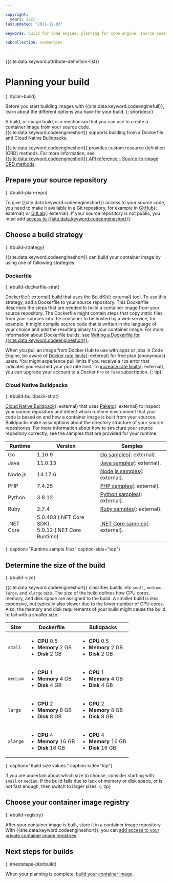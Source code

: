 ```yaml
---

copyright:
  years: 2021
lastupdated: "2021-12-03"

keywords: build for code engine, planning for code engine, source code building for code engine, source code repositories and code engine, image builds for code engine, container image builds for code engine, build strategy for code engine, build size for code engine, build, build run, source repository, image registry

subcollection: codeengine

---
```


{{site.data.keyword.attribute-definition-list}}

# Planning your build
{: #plan-build}

Before you start building images with {{site.data.keyword.codeenginefull}}, learn about the different options you have for your build.
{: shortdesc}

A build, or image build, is a mechanism that you can use to create a container image from your source code. {{site.data.keyword.codeengineshort}} supports building from a Dockerfile and Cloud Native Buildpacks.

{{site.data.keyword.codeengineshort}} provides custom resource definition (CRD) methods. For more information, see [{{site.data.keyword.codeengineshort}} API reference - Source-to-image CRD methods](/docs/codeengine?topic=codeengine-api#api-crd-s2i).

## Prepare your source repository
{: #build-plan-repo}

To give {{site.data.keyword.codeengineshort}} access to your source code, you need to make it available in a Git repository, for example in [GitHub](https://github.com/){: external} or [GitLab](https://gitlab.com){: external}. If your source repository is not public, you must add [access to {{site.data.keyword.codeengineshort}}](/docs/codeengine?topic=codeengine-code-repositories).

## Choose a build strategy
{: #build-strategy}

{{site.data.keyword.codeengineshort}} can build your container image by using one of following strategies:

### Dockerfile
{: #build-dockerfile-strat}

[Dockerfile](https://docs.docker.com/engine/reference/builder/){: external} build that uses the [BuildKit](https://github.com/moby/buildkit){: external} tool. To use this strategy, add a Dockerfile to your source repository. This Dockerfile describes the steps that are needed to build a container image from your source repository. The Dockerfile might contain steps that copy static files from your sources into the container to be hosted by a web service, for example. It might compile source code that is written in the language of your choice and add the resulting binary to your container image. For more information about Dockerfile builds, see [Writing a Dockerfile for {{site.data.keyword.codeengineshort}}](/docs/codeengine?topic=codeengine-dockerfile).

When you pull an image from Docker Hub to use with apps or jobs in Code Engine, be aware of [Docker rate limits](https://docs.docker.com/docker-hub/download-rate-limit){: external} for free plan (anonymous) users. You might experience pull limits if you receive a `429` error that indicates you reached your pull rate limit. To [increase rate limits](https://www.docker.com/increase-rate-limits){: external}, you can upgrade your account to a Docker `Pro` or `Team` subscription.
{: tip}

### Cloud Native Buildpacks
{: #build-buildpack-strat}

[Cloud Native Buildpack](https://buildpacks.io/){: external} that uses [Paketo](https://paketo.io/){: external} to inspect your source repository and detect which runtime environment that your code is based on and how a container image is built from your sources. Buildpacks make assumptions about the directory structure of your source repositories. For more information about how to structure your source repository correctly, see the samples that are provided for your runtime.

| Runtime   | Version | Samples |
| --------- | ------- | ------- |
| Go        | 1.16.9  | [Go samples](https://github.com/paketo-buildpacks/samples/tree/main/go){: external}. |
| Java      | 11.0.13  | [Java samples](https://github.com/paketo-buildpacks/samples/tree/main/java){: external}. |
| Node.js   | 14.17.6 | [Node.js samples](https://github.com/paketo-buildpacks/samples/tree/main/nodejs){: external}. |
| PHP       | 7.4.25  | [PHP samples](https://github.com/paketo-buildpacks/samples/tree/main/php){: external}. |
| Python    | 3.8.12  | [Python samples](https://github.com/paketo-buildpacks/samples/tree/main/python){: external}. |
| Ruby      | 2.7.4   | [Ruby samples](https://github.com/paketo-buildpacks/samples/tree/main/ruby){: external}. |
| .NET Core | 5.0.403 (.NET Core SDK),</br> 5.0.12 (.NET Core Runtime) | [.NET Core samples](https://github.com/paketo-buildpacks/samples/tree/main/dotnet-core){: external}. |
{: caption="Runtime sample files" caption-side="top"}

## Determine the size of the build
{: #build-size}

{{site.data.keyword.codeengineshort}} classifies builds into `small`, `medium`, `large`, and `xlarge` size. The size of the build defines how CPU cores, memory, and disk space are assigned to the build. A smaller build is less expensive, but typically also slower due to the lower number of CPU cores. Also, the memory and disk requirements of your build might cause the build to fail with a smaller size.

| Size | Dockerfile | Buildpacks |
| --------- | -------- | -------- |
| `small` | <ul><li><strong>CPU</strong> 0.5</li><li><strong>Memory</strong> 2 GB</li><li><strong>Disk</strong> 2 GB</li></ul> | <ul><li><strong>CPU</strong> 0.5</li><li><strong>Memory</strong> 2 GB</li><li><strong>Disk</strong> 2 GB</li></ul> |
| `medium` | <ul><li><strong>CPU</strong> 1</li><li><strong>Memory</strong> 4 GB</li><li><strong>Disk</strong> 4 GB</li></ul> | <ul><li><strong>CPU</strong> 1</li><li><strong>Memory</strong> 4 GB</li><li><strong>Disk</strong> 4 GB</li></ul> |
| `large` | <ul><li><strong>CPU</strong> 2</li><li><strong>Memory</strong> 8 GB</li><li><strong>Disk</strong> 8 GB</li></ul> | <ul><li><strong>CPU</strong> 2</li><li><strong>Memory</strong> 8 GB</li><li><strong>Disk</strong> 8 GB</li></ul> |
| `xlarge` | <ul><li><strong>CPU</strong> 4</li><li><strong>Memory</strong> 16 GB</li><li><strong>Disk</strong> 16 GB</li></ul> | <ul><li><strong>CPU</strong> 4</li><li><strong>Memory</strong> 16 GB</li><li><strong>Disk</strong> 16 GB</li></ul> |
{: caption="Build size values." caption-side="top"}

If you are uncertain about which size to choose, consider starting with `small` or `medium`. If the build fails due to lack of memory or disk space, or is not fast enough, then switch to larger sizes.
{: tip}

## Choose your container image registry
{: #build-registry}

After your container image is built, store it in a container image repository. With {{site.data.keyword.codeengineshort}}, you can [add access to your private container image registries](/docs/codeengine?topic=codeengine-add-registry).

## Next steps for builds
{: #nextsteps-planbuild}

When your planning is complete, [build your container image](/docs/codeengine?topic=codeengine-build-image).


